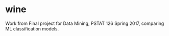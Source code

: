 # wine
Work from Final project for Data Mining, PSTAT 126 Spring 2017, comparing ML classification models.
